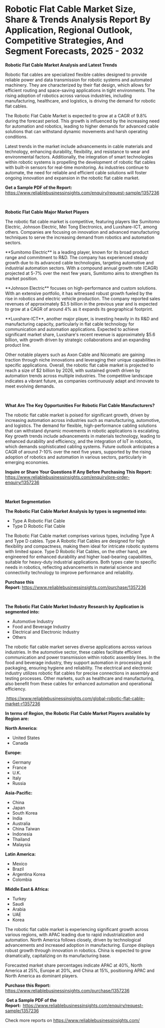 <p><h1>Robotic Flat Cable Market Size, Share & Trends Analysis Report By Application, Regional Outlook, Competitive Strategies, And Segment Forecasts, 2025 - 2032</h1></p><p><strong>Robotic Flat Cable Market Analysis and Latest Trends</strong></p>
<p><p>Robotic flat cables are specialized flexible cables designed to provide reliable power and data transmission for robotic systems and automated machinery. They are characterized by their flat design, which allows for efficient routing and space-saving applications in tight environments. The rising adoption of robotics across various industries, including manufacturing, healthcare, and logistics, is driving the demand for robotic flat cables. </p><p>The Robotic Flat Cable Market is expected to grow at a CAGR of 9.8% during the forecast period. This growth is influenced by the increasing need for automation and robotics, leading to higher demands for advanced cable solutions that can withstand dynamic movements and harsh operating conditions. </p><p>Latest trends in the market include advancements in cable materials and technology, enhancing durability, flexibility, and resistance to wear and environmental factors. Additionally, the integration of smart technologies within robotic systems is propelling the development of robotic flat cables with built-in sensors for real-time monitoring. As industries continue to automate, the need for reliable and efficient cable solutions will foster ongoing innovation and expansion in the robotic flat cable market.</p></p>
<p><strong>Get a Sample PDF of the Report:&nbsp;</strong> <a href="https://www.reliablebusinessinsights.com/enquiry/request-sample/1357236?utm_campaign=2840&utm_medium=2&utm_source=Github&utm_content=ia&utm_term=11042025&utm_id=robotic-flat-cable">https://www.reliablebusinessinsights.com/enquiry/request-sample/1357236</a></p>
<p>&nbsp;</p>
<p><strong>Robotic Flat Cable Major Market Players</strong></p>
<p><p>The robotic flat cable market is competitive, featuring players like Sumitomo Electric, Johnson Electric, Mei Tong Electronics, and Luxshare-ICT, among others. Companies are focusing on innovation and advanced manufacturing techniques to serve the increasing demand from robotics and automation sectors.</p><p>**Sumitomo Electric** is a leading player, known for its broad product range and commitment to R&D. The company has experienced steady growth due to its advanced cable technologies, targeting automotive and industrial automation sectors. With a compound annual growth rate (CAGR) projected at 5-7% over the next few years, Sumitomo aims to strengthen its market position.</p><p>**Johnson Electric** focuses on high-performance and custom solutions. With an extensive portfolio, it has witnessed robust growth fueled by the rise in robotics and electric vehicle production. The company reported sales revenues of approximately $3.5 billion in the previous year and is expected to grow at a CAGR of around 4% as it expands its geographical footprint.</p><p>**Luxshare-ICT**, another major player, is investing heavily in its R&D and manufacturing capacity, particularly in flat cable technology for communication and automation applications. Expected to achieve significant market share, Luxshare's recent revenue is approximately $5.6 billion, with growth driven by strategic collaborations and an expanding product line.</p><p>Other notable players such as Axon Cable and Nicomatic are gaining traction through niche innovations and leveraging their unique capabilities in specific applications. Overall, the robotic flat cable market is projected to reach a size of $2 billion by 2026, with sustained growth driven by automation trends across multiple industries. The competitive landscape indicates a vibrant future, as companies continuously adapt and innovate to meet evolving demands.</p></p>
<p>&nbsp;</p>
<p><strong>What Are The Key Opportunities For Robotic Flat Cable Manufacturers?</strong></p>
<p><p>The robotic flat cable market is poised for significant growth, driven by increasing automation across industries such as manufacturing, automotive, and logistics. The demand for flexible, high-performance cabling solutions that can withstand dynamic movements in robotic applications is escalating. Key growth trends include advancements in materials technology, leading to enhanced durability and efficiency, and the integration of IoT in robotics, which demands sophisticated cabling systems. Future outlook anticipates a CAGR of around 7-10% over the next five years, supported by the rising adoption of robotics and automation in various sectors, particularly in emerging economies.</p></p>
<p><strong>Inquire or Share Your Questions If Any Before Purchasing This Report:</strong> <a href="https://www.reliablebusinessinsights.com/enquiry/pre-order-enquiry/1357236?utm_campaign=2840&utm_medium=2&utm_source=Github&utm_content=ia&utm_term=11042025&utm_id=robotic-flat-cable">https://www.reliablebusinessinsights.com/enquiry/pre-order-enquiry/1357236</a></p>
<p>&nbsp;</p>
<p><strong>Market Segmentation</strong></p>
<p><strong>The Robotic Flat Cable Market Analysis by types is segmented into:</strong></p>
<p><ul><li>Type A Robotic Flat Cable</li><li>Type D Robotic Flat Cable</li></ul></p>
<p><p>The Robotic Flat Cable market comprises various types, including Type A and Type D cables. Type A Robotic Flat Cables are designed for high flexibility and compactness, making them ideal for intricate robotic systems with limited space. Type D Robotic Flat Cables, on the other hand, are engineered for enhanced durability and higher load-bearing capabilities, suitable for heavy-duty industrial applications. Both types cater to specific needs in robotics, reflecting advancements in material science and connectivity technology to improve performance and reliability.</p></p>
<p><strong>Purchase this Report:&nbsp;</strong><a href="https://www.reliablebusinessinsights.com/purchase/1357236?utm_campaign=2840&utm_medium=2&utm_source=Github&utm_content=ia&utm_term=11042025&utm_id=robotic-flat-cable">https://www.reliablebusinessinsights.com/purchase/1357236</a></p>
<p>&nbsp;</p>
<p><strong>The Robotic Flat Cable Market Industry Research by Application is segmented into:</strong></p>
<p><ul><li>Automotive Industry</li><li>Food and Beverage Industry</li><li>Electrical and Electronic Industry</li><li>Others</li></ul></p>
<p><p>The robotic flat cable market serves diverse applications across various industries. In the automotive sector, these cables facilitate efficient communication and power transmission within robotic assembly lines. In the food and beverage industry, they support automation in processing and packaging, ensuring hygiene and reliability. The electrical and electronic industry utilizes robotic flat cables for precise connections in assembly and testing processes. Other markets, such as healthcare and manufacturing, also benefit from these cables for enhanced automation and operational efficiency.</p></p>
<p><a href="https://www.reliablebusinessinsights.com/global-robotic-flat-cable-market-r1357236?utm_campaign=2840&utm_medium=2&utm_source=Github&utm_content=ia&utm_term=11042025&utm_id=robotic-flat-cable">&nbsp;https://www.reliablebusinessinsights.com/global-robotic-flat-cable-market-r1357236</a></p>
<p><strong>In terms of Region, the Robotic Flat Cable Market Players available by Region are:</strong></p>
<p>
    <p> <strong> North America: </strong>
        <ul>
            <li>United States</li>
            <li>Canada</li>
        </ul>
        </p> 
    <p> <strong> Europe: </strong>
        <ul>
            <li>Germany</li>
            <li>France</li>
            <li>U.K.</li>
            <li>Italy</li>
            <li>Russia</li>
        </ul>
        </p> 
    <p> <strong> Asia-Pacific: </strong>
        <ul>
            <li>China</li>
            <li>Japan</li>
            <li>South Korea</li>
            <li>India</li>
            <li>Australia</li>
            <li>China Taiwan</li>
            <li>Indonesia</li>
            <li>Thailand</li>
            <li>Malaysia</li>
        </ul>
        </p> 
    <p> <strong> Latin America: </strong>
        <ul>
            <li>Mexico</li>
            <li>Brazil</li>
            <li>Argentina Korea</li>
            <li>Colombia</li>
        </ul>
        </p> 
    <p> <strong> Middle East & Africa: </strong>
        <ul>
            <li>Turkey</li>
            <li>Saudi</li>
            <li>Arabia</li>
            <li>UAE</li>
            <li>Korea</li>
        </ul>
    </p>
    </p>
<p><p>The robotic flat cable market is experiencing significant growth across various regions, with APAC leading due to rapid industrialization and automation. North America follows closely, driven by technological advancements and increased adoption in manufacturing. Europe displays robust growth through innovation in robotics. China is expected to grow dramatically, capitalizing on its manufacturing base. </p><p>Forecasted market share percentages indicate APAC at 40%, North America at 25%, Europe at 20%, and China at 15%, positioning APAC and North America as dominant players.</p></p>
<p><strong>Purchase this Report: </strong><a href="https://www.reliablebusinessinsights.com/purchase/1357236?utm_campaign=2840&utm_medium=2&utm_source=Github&utm_content=ia&utm_term=11042025&utm_id=robotic-flat-cable">https://www.reliablebusinessinsights.com/purchase/1357236</a></p>
<p>&nbsp;<strong>Get a Sample PDF of the Report:&nbsp;&nbsp;</strong><a href="https://www.reliablebusinessinsights.com/enquiry/request-sample/1357236?utm_campaign=2840&utm_medium=2&utm_source=Github&utm_content=ia&utm_term=11042025&utm_id=robotic-flat-cable">https://www.reliablebusinessinsights.com/enquiry/request-sample/1357236</a></p>
<p><strong></strong></p>
<p>Check more reports on <a href="https://www.reliablebusinessinsights.com/?utm_campaign=2840&utm_medium=2&utm_source=Github&utm_content=ia&utm_term=11042025&utm_id=robotic-flat-cable">https://www.reliablebusinessinsights.com/</a></p>